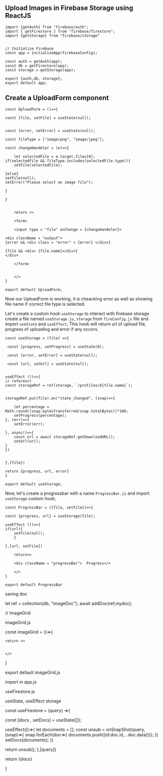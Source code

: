## Upload Images in Firebase Storage using ReactJS

```
import {getAuth} from "firebase/auth";
import { getFirestore } from "firebase/firestore";
import {getStorage} from "firebase/storage"


// Initialize Firebase
const app = initializeApp(firebaseConfig);

const auth = getAuth(app);
const db = getFirestore(app);
const storage = getStorage(app);

export {auth,db, storage};
export default app;

```


## Create a UploadForm component

```
const UploadForm = ()=>{

const [file, setFile] = useState(null);


const [error, setError] = useState(null);

const fileType = ["image/png", "image/jpeg"];

const changeHandeler = (e)=>{

    let selectedFile = e.target.files[0];
if(selectedFile && fileType.includes(selectedFile.type)){
    setFile(selectedFile);
    
}else{
setFile(null);
setError("Please select an image file");

}

}


    return <>
    
    <form> 
    
    <input type = "file" onChange = {changeHandeler}>
    
<div className = "output">
{error && <div class = "error" > {error} </div>}

{file && <div> {file.name}</div>}
</div>

    </form>


    </>
}

export default UploadForm;

```

Now our UploadForm is working, it is cheacking error as well as showing file name if correct file type is selected.

Let's create a custom hook `useStorage` to interact with firebase storage. create a file named
`useStorage.js`, `storage` from `fireConfig.js` file and import `useState` and `useEffect`;
This hook will return url of upload file, progress of uploading and error if any occors.



```
const useStorage = (file) =>{
 
 const [progress, setProgress] = useState(0);

 const [error, setError] = useState(null);

 const [url, setUrl] = useState(null);


useEffect (()=>{
// referenct
const storageRef = ref(storage, `/profiles/${file.name}`);


storageRef.put(file).on("state_changed", (snap)=>{

    let percentage =  Math.round((snap.bytesTransferred/snap.totalBytes))*100;
    setProgress(percentage);
}, (err)=>{
    setError(err);

}, async()=>{
    const url = await storageRef.getDownloadURL();
    setUrl(url);
}
})


},[file])

return {progress, url, error}
}

export default useStorage;

```


Now, let's create a progressbar with a name `ProgressBar.js` and import `useStorage` custom hook;


```
const ProgressBar = ({file, setFile})=>{

const {progress, url} = useStorage(file);

useEffect (()=>{
if(url){
    setFile(null);
    }

},[url, setFile])

    return<>
    
    <div className = "progressBar">  Progress</>
    
    </>
}

export default ProgressBar

```

saving doc

let ref = collection(db, "imageDoc");
 await addDoc(ref,mydoc);


 // ImageGrid

 imageGrid.js

 const imageGrid = ()=>{


    return <>
    
    
    </>
 }

 export default imageGrid.js

 import in app.js



 useFirestore.js

useState, useEffect
storage

const useFirestore = (query) =>{

const [docs , setDocs] = useState([]);

useEffect(()=>{
    let documents = [];
const unsub = onSnapShot(query, (snap)=>{
snap.forEach(doc=>{
    documents.push({id:doc.id,...doc.data()});
})
setDocs(documents);
})

return unsub();
},[query])


return {docs}

}


